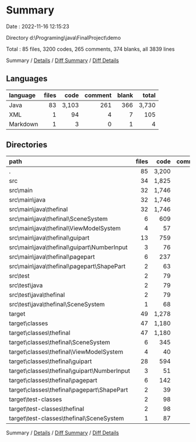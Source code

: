 # Summary

Date : 2022-11-16 12:15:23

Directory d:\\Programing\\java\\FinalProject\\demo

Total : 85 files,  3200 codes, 265 comments, 374 blanks, all 3839 lines

Summary / [Details](details.md) / [Diff Summary](diff.md) / [Diff Details](diff-details.md)

## Languages
| language | files | code | comment | blank | total |
| :--- | ---: | ---: | ---: | ---: | ---: |
| Java | 83 | 3,103 | 261 | 366 | 3,730 |
| XML | 1 | 94 | 4 | 7 | 105 |
| Markdown | 1 | 3 | 0 | 1 | 4 |

## Directories
| path | files | code | comment | blank | total |
| :--- | ---: | ---: | ---: | ---: | ---: |
| . | 85 | 3,200 | 265 | 374 | 3,839 |
| src | 34 | 1,825 | 210 | 355 | 2,390 |
| src\\main | 32 | 1,746 | 201 | 336 | 2,283 |
| src\\main\\java | 32 | 1,746 | 201 | 336 | 2,283 |
| src\\main\\java\\thefinal | 32 | 1,746 | 201 | 336 | 2,283 |
| src\\main\\java\\thefinal\\SceneSystem | 6 | 609 | 71 | 90 | 770 |
| src\\main\\java\\thefinal\\ViewModelSystem | 4 | 57 | 25 | 12 | 94 |
| src\\main\\java\\thefinal\\guipart | 13 | 759 | 52 | 150 | 961 |
| src\\main\\java\\thefinal\\guipart\\NumberInput | 3 | 76 | 7 | 27 | 110 |
| src\\main\\java\\thefinal\\pagepart | 6 | 237 | 24 | 60 | 321 |
| src\\main\\java\\thefinal\\pagepart\\ShapePart | 2 | 63 | 13 | 18 | 94 |
| src\\test | 2 | 79 | 9 | 19 | 107 |
| src\\test\\java | 2 | 79 | 9 | 19 | 107 |
| src\\test\\java\\thefinal | 2 | 79 | 9 | 19 | 107 |
| src\\test\\java\\thefinal\\SceneSystem | 1 | 68 | 3 | 15 | 86 |
| target | 49 | 1,278 | 51 | 11 | 1,340 |
| target\\classes | 47 | 1,180 | 51 | 10 | 1,241 |
| target\\classes\\thefinal | 47 | 1,180 | 51 | 10 | 1,241 |
| target\\classes\\thefinal\\SceneSystem | 6 | 345 | 46 | 6 | 397 |
| target\\classes\\thefinal\\ViewModelSystem | 4 | 40 | 0 | 0 | 40 |
| target\\classes\\thefinal\\guipart | 28 | 594 | 5 | 3 | 602 |
| target\\classes\\thefinal\\guipart\\NumberInput | 3 | 51 | 0 | 0 | 51 |
| target\\classes\\thefinal\\pagepart | 6 | 142 | 0 | 1 | 143 |
| target\\classes\\thefinal\\pagepart\\ShapePart | 2 | 39 | 0 | 0 | 39 |
| target\\test-classes | 2 | 98 | 0 | 1 | 99 |
| target\\test-classes\\thefinal | 2 | 98 | 0 | 1 | 99 |
| target\\test-classes\\thefinal\\SceneSystem | 1 | 87 | 0 | 1 | 88 |

Summary / [Details](details.md) / [Diff Summary](diff.md) / [Diff Details](diff-details.md)
